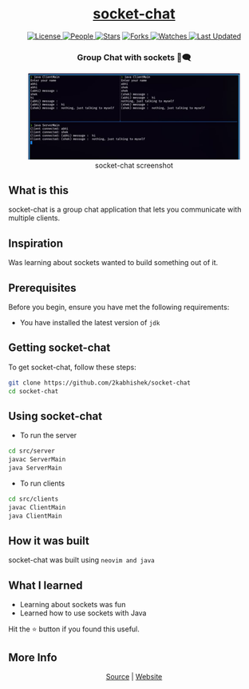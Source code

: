 <div align = "center">

<h1><a href="https://2kabhishek.github.io/socket-chat">socket-chat</a></h1>

<a href="https://github.com/2KAbhishek/socket-chat/blob/main/LICENSE">
<img alt="License" src="https://img.shields.io/github/license/2kabhishek/socket-chat?style=flat&color=eee&label="> </a>

<a href="https://github.com/2KAbhishek/socket-chat/graphs/contributors">
<img alt="People" src="https://img.shields.io/github/contributors/2kabhishek/socket-chat?style=flat&color=ffaaf2&label=People"> </a>

<a href="https://github.com/2KAbhishek/socket-chat/stargazers">
<img alt="Stars" src="https://img.shields.io/github/stars/2kabhishek/socket-chat?style=flat&color=98c379&label=Stars"></a>

<a href="https://github.com/2KAbhishek/socket-chat/network/members">
<img alt="Forks" src="https://img.shields.io/github/forks/2kabhishek/socket-chat?style=flat&color=66a8e0&label=Forks"> </a>

<a href="https://github.com/2KAbhishek/socket-chat/watchers">
<img alt="Watches" src="https://img.shields.io/github/watchers/2kabhishek/socket-chat?style=flat&color=f5d08b&label=Watches"> </a>

<a href="https://github.com/2KAbhishek/socket-chat/pulse">
<img alt="Last Updated" src="https://img.shields.io/github/last-commit/2kabhishek/socket-chat?style=flat&color=e06c75&label="> </a>

<h3>Group Chat with sockets 🔌🗨️</h3>

<figure>
  <img src= "images/screenshot.jpg" alt="socket-chat Demo">
  <br/>
  <figcaption>socket-chat screenshot</figcaption>
</figure>

</div>

## What is this

socket-chat is a group chat application that lets you communicate with multiple clients.

## Inspiration

Was learning about sockets wanted to build something out of it.

## Prerequisites

Before you begin, ensure you have met the following requirements:

- You have installed the latest version of `jdk`

## Getting socket-chat

To get socket-chat, follow these steps:

```bash
git clone https://github.com/2kabhishek/socket-chat
cd socket-chat
```

## Using socket-chat

- To run the server

```bash
cd src/server
javac ServerMain
java ServerMain
```

- To run clients

```bash
cd src/clients
javac ClientMain
java ClientMain
```

## How it was built

socket-chat was built using `neovim and java`

## What I learned

- Learning about sockets was fun
- Learned how to use sockets with Java

Hit the ⭐ button if you found this useful.

## More Info

<div align="center">

<a href="https://github.com/2KAbhishek/socket-chat">Source</a> | <a href="https://2kabhishek.github.io/socket-chat">Website</a>

</div>

